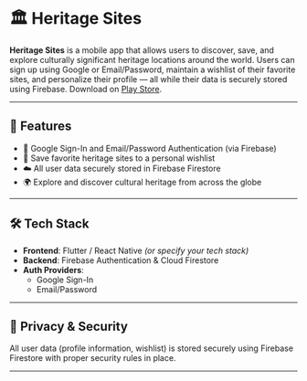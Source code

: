 # 🏛️ Heritage Sites

**Heritage Sites** is a mobile app that allows users to discover, save, and explore culturally significant heritage locations around the world. Users can sign up using Google or Email/Password, maintain a wishlist of their favorite sites, and personalize their profile — all while their data is securely stored using Firebase. Download on [Play Store](https://play.google.com/store/apps/details?id=dev.lavan.heritage.sites&hl=en).

---

## 📱 Features

- 🔐 Google Sign-In and Email/Password Authentication (via Firebase)
- 📌 Save favorite heritage sites to a personal wishlist
- ☁️ All user data securely stored in Firebase Firestore
- 🌍 Explore and discover cultural heritage from across the globe

---

## 🛠️ Tech Stack

- **Frontend**: Flutter / React Native *(or specify your tech stack)*
- **Backend**: Firebase Authentication & Cloud Firestore
- **Auth Providers**:
  - Google Sign-In
  - Email/Password

---

## 🔐 Privacy & Security

All user data (profile information, wishlist) is stored securely using Firebase Firestore with proper security rules in place.  


---

